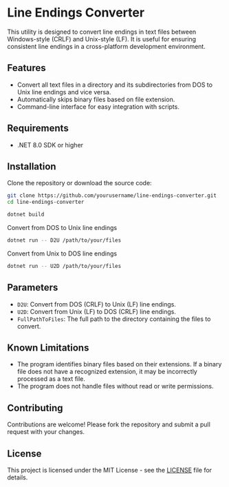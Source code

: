 # Line Endings Converter

This utility is designed to convert line endings in text files between Windows-style (CRLF) and Unix-style (LF). It is useful for ensuring consistent line endings in a cross-platform development environment.

## Features

- Convert all text files in a directory and its subdirectories from DOS to Unix line endings and vice versa.
- Automatically skips binary files based on file extension.
- Command-line interface for easy integration with scripts.

## Requirements

- .NET 8.0 SDK or higher

## Installation

Clone the repository or download the source code:
```bash
git clone https://github.com/yourusername/line-endings-converter.git
cd line-endings-converter
```

```bash
dotnet build
```

Convert from DOS to Unix line endings
```bash
dotnet run -- D2U /path/to/your/files
```

Convert from Unix to DOS line endings
```bash
dotnet run -- U2D /path/to/your/files
```

## Parameters

- `D2U`: Convert from DOS (CRLF) to Unix (LF) line endings.
- `U2D`: Convert from Unix (LF) to DOS (CRLF) line endings.
- `FullPathToFiles`: The full path to the directory containing the files to convert.

## Known Limitations

- The program identifies binary files based on their extensions. If a binary file does not have a recognized extension, it may be incorrectly processed as a text file.
- The program does not handle files without read or write permissions.

## Contributing

Contributions are welcome! Please fork the repository and submit a pull request with your changes.

## License

This project is licensed under the MIT License - see the [LICENSE](LICENSE) file for details.
